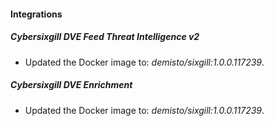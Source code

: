 
#### Integrations

##### Cybersixgill DVE Feed Threat Intelligence v2


- Updated the Docker image to: *demisto/sixgill:1.0.0.117239*.
##### Cybersixgill DVE Enrichment


- Updated the Docker image to: *demisto/sixgill:1.0.0.117239*.
